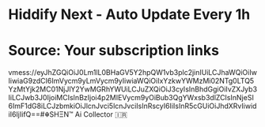 # Hiddify Next - Auto Update Every 1h
# Source: Your subscription links

vmess://eyJhZGQiOiJ0Lm1lL0BHaGV5Y2hpQW1vb3plc2jinIUiLCJhaWQiOiIwIiwiaG9zdCI6ImVycm9yLmVycm9yIiwiaWQiOiIxYzkwYWMzMi02NTg0LTQ5YzMtYjk2MC01NjJlY2YwMGRhYWUiLCJuZXQiOiJ3cyIsInBhdGgiOiIvZXJyb3IiLCJwb3J0IjoiMCIsInBzIjoi4p2MIEVycm9yOiBub3QgYWxsb3dlZCIsInNjeSI6ImF1dG8iLCJzbmkiOiJlcnJvci5lcnJvciIsInRscyI6IiIsInR5cGUiOiJhdXRvIiwidiI6IjIifQ==#☬SHΞN™ Ai Collector 🇮🇷
